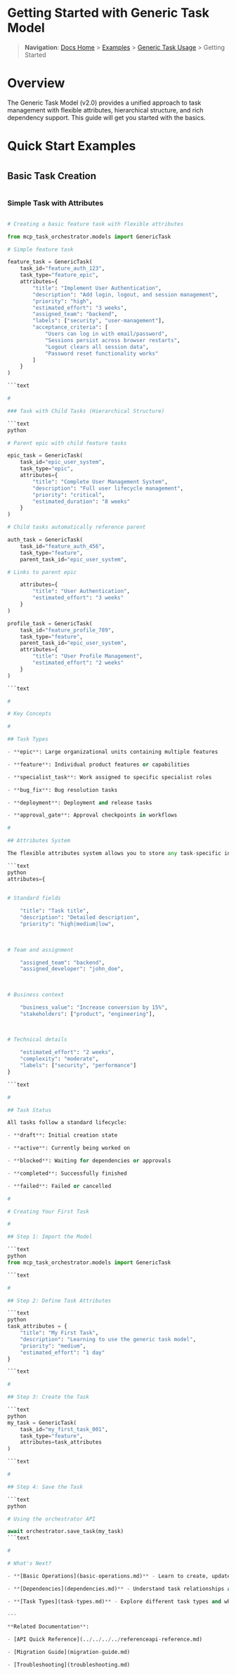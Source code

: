 

# Getting Started with Generic Task Model

> **Navigation**: [Docs Home](../../README.md) > [Examples](../../../../../../README.md) > [Generic Task Usage](../../../../../README.md) > Getting Started

#

# Overview

The Generic Task Model (v2.0) provides a unified approach to task management with flexible attributes, hierarchical structure, and rich dependency support. This guide will get you started with the basics.

#

# Quick Start Examples

#

## Basic Task Creation

#

### Simple Task with Attributes

```python

# Creating a basic feature task with flexible attributes

from mcp_task_orchestrator.models import GenericTask

# Simple feature task

feature_task = GenericTask(
    task_id="feature_auth_123",
    task_type="feature_epic",
    attributes={
        "title": "Implement User Authentication",
        "description": "Add login, logout, and session management",
        "priority": "high",
        "estimated_effort": "3 weeks",
        "assigned_team": "backend",
        "labels": ["security", "user-management"],
        "acceptance_criteria": [
            "Users can log in with email/password",
            "Sessions persist across browser restarts",
            "Logout clears all session data",
            "Password reset functionality works"
        ]
    }
)

```text

#

### Task with Child Tasks (Hierarchical Structure)

```text
python

# Parent epic with child feature tasks

epic_task = GenericTask(
    task_id="epic_user_system",
    task_type="epic",
    attributes={
        "title": "Complete User Management System",
        "description": "Full user lifecycle management",
        "priority": "critical",
        "estimated_duration": "8 weeks"
    }
)

# Child tasks automatically reference parent

auth_task = GenericTask(
    task_id="feature_auth_456",
    task_type="feature",
    parent_task_id="epic_user_system",  

# Links to parent epic

    attributes={
        "title": "User Authentication",
        "estimated_effort": "3 weeks"
    }
)

profile_task = GenericTask(
    task_id="feature_profile_789",
    task_type="feature", 
    parent_task_id="epic_user_system",
    attributes={
        "title": "User Profile Management",
        "estimated_effort": "2 weeks"
    }
)

```text

#

# Key Concepts

#

## Task Types

- **epic**: Large organizational units containing multiple features

- **feature**: Individual product features or capabilities

- **specialist_task**: Work assigned to specific specialist roles

- **bug_fix**: Bug resolution tasks

- **deployment**: Deployment and release tasks

- **approval_gate**: Approval checkpoints in workflows

#

## Attributes System

The flexible attributes system allows you to store any task-specific information:

```text
python
attributes={
    

# Standard fields

    "title": "Task title",
    "description": "Detailed description",
    "priority": "high|medium|low",
    
    

# Team and assignment

    "assigned_team": "backend",
    "assigned_developer": "john_doe",
    
    

# Business context

    "business_value": "Increase conversion by 15%",
    "stakeholders": ["product", "engineering"],
    
    

# Technical details

    "estimated_effort": "2 weeks",
    "complexity": "moderate",
    "labels": ["security", "performance"]
}

```text

#

## Task Status

All tasks follow a standard lifecycle:

- **draft**: Initial creation state

- **active**: Currently being worked on

- **blocked**: Waiting for dependencies or approvals

- **completed**: Successfully finished

- **failed**: Failed or cancelled

#

# Creating Your First Task

#

## Step 1: Import the Model

```text
python
from mcp_task_orchestrator.models import GenericTask

```text

#

## Step 2: Define Task Attributes

```text
python
task_attributes = {
    "title": "My First Task",
    "description": "Learning to use the generic task model",
    "priority": "medium",
    "estimated_effort": "1 day"
}

```text

#

## Step 3: Create the Task

```text
python
my_task = GenericTask(
    task_id="my_first_task_001",
    task_type="feature",
    attributes=task_attributes
)

```text

#

## Step 4: Save the Task

```text
python

# Using the orchestrator API

await orchestrator.save_task(my_task)
```text

#

# What's Next?

- **[Basic Operations](basic-operations.md)** - Learn to create, update, and manage tasks

- **[Dependencies](dependencies.md)** - Understand task relationships and dependencies

- **[Task Types](task-types.md)** - Explore different task types and when to use them

---

**Related Documentation**:

- [API Quick Reference](../../../../referenceapi-reference.md)

- [Migration Guide](migration-guide.md)

- [Troubleshooting](troubleshooting.md)
